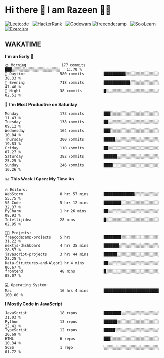 # Hi there 👋 I am Razeen 👩‍💻


[![Leetcode](https://img.shields.io/badge/-LeetCode-FFA116?style=for-the-badge&logo=LeetCode&logoColor=black)](https://leetcode.com/razeenshaikh/)&nbsp;&nbsp;
[![HackerRank](https://img.shields.io/badge/-Hackerrank-2EC866?style=for-the-badge&logo=HackerRank&logoColor=white)](https://www.hackerrank.com/profile/razeen_m_shaikh)&nbsp;&nbsp;
[![Codewars](https://img.shields.io/badge/Codewars-B1361E?style=for-the-badge&logo=Codewars&logoColor=white)](https://www.codewars.com/users/razeen_shaikh)
[![freecodecamp](https://img.shields.io/badge/freecodecamp-27273D?style=for-the-badge&logo=freecodecamp&logoColor=white)](https://www.freecodecamp.org/razeen)&nbsp;&nbsp;
[![SoloLearn](https://img.shields.io/badge/-Sololearn-3a464b?style=for-the-badge&logo=Sololearn&logoColor=white)](https://www.sololearn.com/en/profile/30940776)&nbsp;&nbsp;
[![Exercism](https://img.shields.io/badge/Exercism-009CAB?style=for-the-badge&logo=exercism&logoColor=white)](https://exercism.org/profiles/Razeen-Shaikh)

## WAKATIME

<!--START_SECTION:waka-->
**I'm an Early 🐤** 

```text
🌞 Morning                177 commits         ███░░░░░░░░░░░░░░░░░░░░░░   11.70 % 
🌆 Daytime                580 commits         ██████████░░░░░░░░░░░░░░░   38.33 % 
🌃 Evening                718 commits         ████████████░░░░░░░░░░░░░   47.46 % 
🌙 Night                  38 commits          █░░░░░░░░░░░░░░░░░░░░░░░░   02.51 % 
```
📅 **I'm Most Productive on Saturday** 

```text
Monday                   173 commits         ███░░░░░░░░░░░░░░░░░░░░░░   11.43 % 
Tuesday                  138 commits         ██░░░░░░░░░░░░░░░░░░░░░░░   09.12 % 
Wednesday                164 commits         ███░░░░░░░░░░░░░░░░░░░░░░   10.84 % 
Thursday                 300 commits         █████░░░░░░░░░░░░░░░░░░░░   19.83 % 
Friday                   110 commits         ██░░░░░░░░░░░░░░░░░░░░░░░   07.27 % 
Saturday                 382 commits         ██████░░░░░░░░░░░░░░░░░░░   25.25 % 
Sunday                   246 commits         ████░░░░░░░░░░░░░░░░░░░░░   16.26 % 
```


📊 **This Week I Spent My Time On** 

```text
🔥 Editors: 
WebStorm                 8 hrs 57 mins       ██████████████░░░░░░░░░░░   55.75 % 
VS Code                  5 hrs 12 mins       ████████░░░░░░░░░░░░░░░░░   32.37 % 
PyCharm                  1 hr 26 mins        ██░░░░░░░░░░░░░░░░░░░░░░░   08.93 % 
Intellijidea             28 mins             █░░░░░░░░░░░░░░░░░░░░░░░░   02.95 % 

🐱‍💻 Projects: 
freecodecamp-projects    5 hrs               ████████░░░░░░░░░░░░░░░░░   31.22 % 
nextjs-dashboard         4 hrs 35 mins       ███████░░░░░░░░░░░░░░░░░░   28.57 % 
javascript-projects      3 hrs 44 mins       ██████░░░░░░░░░░░░░░░░░░░   23.25 % 
Data-Structures-and-Algor1 hr 4 mins         ██░░░░░░░░░░░░░░░░░░░░░░░   06.67 % 
frontend                 48 mins             █░░░░░░░░░░░░░░░░░░░░░░░░   05.07 % 

💻 Operating System: 
Mac                      16 hrs 4 mins       █████████████████████████   100.00 % 
```

**I Mostly Code in JavaScript** 

```text
JavaScript               18 repos            ████████░░░░░░░░░░░░░░░░░   31.03 % 
Python                   13 repos            ██████░░░░░░░░░░░░░░░░░░░   22.41 % 
TypeScript               12 repos            █████░░░░░░░░░░░░░░░░░░░░   20.69 % 
HTML                     6 repos             ███░░░░░░░░░░░░░░░░░░░░░░   10.34 % 
SCSS                     1 repo              ░░░░░░░░░░░░░░░░░░░░░░░░░   01.72 % 
```




<!--END_SECTION:waka-->
